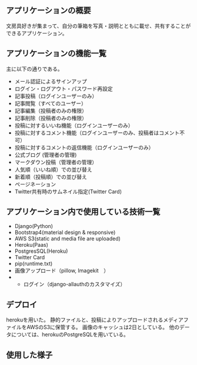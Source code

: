 ## アプリケーションの概要
文房具好きが集まって、自分の筆箱を写真・説明とともに載せ、共有することができるアプリケーション。

## アプリケーションの機能一覧
主に以下の通りである。

- メール認証によるサインアップ
- ログイン・ログアウト・パスワード再設定
- 記事投稿（ログインユーザーのみ）
- 記事閲覧（すべてのユーザー）
- 記事編集（投稿者のみの権限）
- 記事削除（投稿者のみの権限）
- 投稿に対するいいね機能（ログインユーザーのみ）
- 投稿に対するコメント機能（ログインユーザーのみ、投稿者はコメント不可）
- 投稿に対するコメントの返信機能（ログインユーザーのみ）
- 公式ブログ (管理者の管理)
- マークダウン投稿（管理者の管理）
- 人気順（いいね順）での並び替え
- 新着順（投稿順）での並び替え
- ページネーション
- Twitter共有時のサムネイル指定(Twitter Card)


## アプリケーション内で使用している技術一覧
- Django(Python)
- Bootstrap4(material design & responsive)
- AWS S3(static and media file are uploaded)
- Heroku(Paas)
- PostgresSQL(Heroku)
- Twitter Card
- pip(runtime.txt)
- 画像アップロード（pillow, Imagekit　）
- - ログイン（django-allauthのカスタマイズ）

## デプロイ
herokuを用いた。
静的ファイルと、投稿によりアップロードされるメディアファイルをAWSのS3に保管する。
画像のキャッシュは2日としている。
他のデータについては、herokuのPostgreSQLを用いている。

## 使用した様子